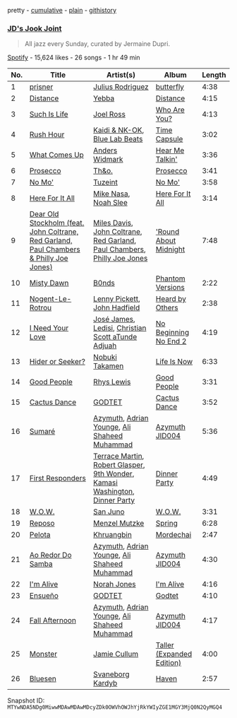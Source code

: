 pretty - [cumulative](/playlists/cumulative/37i9dQZF1DWUeUTA8xEERe.md) - [plain](/playlists/plain/37i9dQZF1DWUeUTA8xEERe) - [githistory](https://github.githistory.xyz/mackorone/spotify-playlist-archive/blob/main/playlists/plain/37i9dQZF1DWUeUTA8xEERe)

### [JD's Jook Joint](https://open.spotify.com/playlist/37i9dQZF1DWUeUTA8xEERe)

> All jazz every Sunday, curated by Jermaine Dupri.

[Spotify](https://open.spotify.com/user/spotify) - 15,624 likes - 26 songs - 1 hr 49 min

| No. | Title | Artist(s) | Album | Length |
|---|---|---|---|---|
| 1 | [prisner](https://open.spotify.com/track/1f5w6SKCFnvTf68De7JgMR) | [Julius Rodriguez](https://open.spotify.com/artist/50qPbhYR2iMZzD3iz0eBMF) | [butterfly](https://open.spotify.com/album/0heal5aAbfR3Y81QhAijRW) | 4:38 |
| 2 | [Distance](https://open.spotify.com/track/08W9Md8HXeJrx3omSQE2NF) | [Yebba](https://open.spotify.com/artist/1ooV8YZC1KbpEcrmI8WH0F) | [Distance](https://open.spotify.com/album/5CMAmUz6cXCAyOutxsyYXC) | 4:15 |
| 3 | [Such Is Life](https://open.spotify.com/track/4z3LoG6424ab1NtbI81xEU) | [Joel Ross](https://open.spotify.com/artist/5OSxNS2UGq8dW38T57o78l) | [Who Are You?](https://open.spotify.com/album/4xq8VBZYwExP31yuSidyZg) | 4:13 |
| 4 | [Rush Hour](https://open.spotify.com/track/5QQqHH7Sk0sFGyxELjDb0e) | [Kaidi & NK\-OK](https://open.spotify.com/artist/7jDA84G7dkwJAGstQhFbhd), [Blue Lab Beats](https://open.spotify.com/artist/4YLUMAgNyttwx4hUHgtBtR) | [Time Capsule](https://open.spotify.com/album/7uQhtRHu9XIUVrfIwn3Z8s) | 3:02 |
| 5 | [What Comes Up](https://open.spotify.com/track/7qGvSZRd9wqpDFGxOJ4E1I) | [Anders Widmark](https://open.spotify.com/artist/4ZgY2pumPsq9z3kNxGTDef) | [Hear Me Talkin'](https://open.spotify.com/album/6WVg7QuomPZPCMHDjziHnX) | 3:36 |
| 6 | [Prosecco](https://open.spotify.com/track/7pt3SQvLhjpDdHZYzejRfN) | [Th&o.](https://open.spotify.com/artist/0RYKFLXXxrpiF7e1zmCZLT) | [Prosecco](https://open.spotify.com/album/3yfnIuUhfGad79WWAv768J) | 3:41 |
| 7 | [No Mo'](https://open.spotify.com/track/40ZFcO8L1huMBl7KitreLh) | [Tuzeint](https://open.spotify.com/artist/0iQ2RumqYpmrZVxHCR771X) | [No Mo'](https://open.spotify.com/album/16FnBU6gaf9ZYYIJjQ56w2) | 3:58 |
| 8 | [Here For It All](https://open.spotify.com/track/6e6r6zA2q4LjUJz8s4MKkS) | [Mike Nasa](https://open.spotify.com/artist/7dA0IZAV5Wr4SjKCnI7Gx3), [Noah Slee](https://open.spotify.com/artist/2inX1svE5swPuIBIJdrFyo) | [Here For It All](https://open.spotify.com/album/2S8zPeU2nu6JwpY2My2OYT) | 3:14 |
| 9 | [Dear Old Stockholm \(feat\. John Coltrane, Red Garland, Paul Chambers & Philly Joe Jones\)](https://open.spotify.com/track/1d0NjHhCDKCKZIbws021xD) | [Miles Davis](https://open.spotify.com/artist/0kbYTNQb4Pb1rPbbaF0pT4), [John Coltrane](https://open.spotify.com/artist/2hGh5VOeeqimQFxqXvfCUf), [Red Garland](https://open.spotify.com/artist/35iymrFS4VnsKn35ebHKX9), [Paul Chambers](https://open.spotify.com/artist/0M1UOBJZ9tcKJbrbnVlHZG), [Philly Joe Jones](https://open.spotify.com/artist/4WhH68K75YKSAwHAqWFpi1) | ['Round About Midnight](https://open.spotify.com/album/4VUawqEDCHHfrUe77ScQ2K) | 7:48 |
| 10 | [Misty Dawn](https://open.spotify.com/track/1jBD5HKZtB8iXUrXzEmjAT) | [B0nds](https://open.spotify.com/artist/7ocYXGSTBnpzj74JufFDWB) | [Phantom Versions](https://open.spotify.com/album/5jluEyoiWf0Z6pALjNSx6m) | 2:22 |
| 11 | [Nogent\-Le\-Rotrou](https://open.spotify.com/track/4mcqCUOXlXGNJ5U0bQWaoM) | [Lenny Pickett](https://open.spotify.com/artist/0z51oMD1IlExmnfVFJCnln), [John Hadfield](https://open.spotify.com/artist/1xRCMJJtUe7hOOSiZmgKeI) | [Heard by Others](https://open.spotify.com/album/2OWY8OyuumW3PEnbFwddcw) | 2:38 |
| 12 | [I Need Your Love](https://open.spotify.com/track/6WaXHYBzpBfvQuPy5OYYgt) | [José James](https://open.spotify.com/artist/4l2MwXYwUDQKHcUXwCZjEz), [Ledisi](https://open.spotify.com/artist/60ciIY5MouLc2Y9n34DJdA), [Christian Scott aTunde Adjuah](https://open.spotify.com/artist/2q37Nw8NND2z1T1KU5XVfn) | [No Beginning No End 2](https://open.spotify.com/album/1dwWH4m6TIepflnji3hVsG) | 4:19 |
| 13 | [Hider or Seeker?](https://open.spotify.com/track/3syyeyRrAqC3kzQmA9OkEO) | [Nobuki Takamen](https://open.spotify.com/artist/6DCw1xv42cM22nmCgL0GyD) | [Life Is Now](https://open.spotify.com/album/4MCYzdoYSGdvKv8JNOPNE2) | 6:33 |
| 14 | [Good People](https://open.spotify.com/track/7j95Sbh2IwxyCn512XSUue) | [Rhys Lewis](https://open.spotify.com/artist/4T2k9bgIoC8bbqjqiEl9vZ) | [Good People](https://open.spotify.com/album/1bv8ZKWesoZtYkz4liyRyJ) | 3:31 |
| 15 | [Cactus Dance](https://open.spotify.com/track/7wiJV8CHLuziRQFLKBkD4R) | [GODTET](https://open.spotify.com/artist/09OgHVPSgCgflZLrGScfE9) | [Cactus Dance](https://open.spotify.com/album/07W1EBHc70iew1Zfe144Du) | 3:52 |
| 16 | [Sumaré](https://open.spotify.com/track/4Dk40VgXjFCxyEpgDoj844) | [Azymuth](https://open.spotify.com/artist/5lYcr7Yue9FUB7MJDBtTJx), [Adrian Younge](https://open.spotify.com/artist/4aMeIY7MkJoZg7O91cmDDd), [Ali Shaheed Muhammad](https://open.spotify.com/artist/6adBZwsyxZuWDoty0Tg0lt) | [Azymuth JID004](https://open.spotify.com/album/1y3cGiP4R1MCuuLQGK2fvI) | 5:36 |
| 17 | [First Responders](https://open.spotify.com/track/1ux778Ljln0QEitz2fB4PH) | [Terrace Martin](https://open.spotify.com/artist/7MNEVabc4cs19CbzAFZmXz), [Robert Glasper](https://open.spotify.com/artist/5cM1PvItlR21WUyBnsdMcn), [9th Wonder](https://open.spotify.com/artist/4s8ZGMVf3OiPktSP4ulpqU), [Kamasi Washington](https://open.spotify.com/artist/6HQYnRM4OzToCYPpVBInuU), [Dinner Party](https://open.spotify.com/artist/6p70iKebfMSl8zbkiEwOtS) | [Dinner Party](https://open.spotify.com/album/4Wq9dC08uEtSuGc8mFwC3r) | 4:49 |
| 18 | [W.O.W.](https://open.spotify.com/track/4pWCOoHPXIApCUoQUlPutI) | [San Juno](https://open.spotify.com/artist/6ySI72iUUVh0BvHG902xKP) | [W.O.W.](https://open.spotify.com/album/5vowc93bQCIz3mw8TDtojH) | 3:31 |
| 19 | [Reposo](https://open.spotify.com/track/4rvDhlPppQfYkx5AJ3MON9) | [Menzel Mutzke](https://open.spotify.com/artist/5RpllGf1Yud5Czr5yHNQbJ) | [Spring](https://open.spotify.com/album/7xuXMXUWdtsSyNRg39CCmq) | 6:28 |
| 20 | [Pelota](https://open.spotify.com/track/6FNdzxV9g4NaINrejBTPUi) | [Khruangbin](https://open.spotify.com/artist/2mVVjNmdjXZZDvhgQWiakk) | [Mordechai](https://open.spotify.com/album/2IzUZlhtBvPQYs74KeG6fb) | 2:47 |
| 21 | [Ao Redor Do Samba](https://open.spotify.com/track/2QtksN2WxxvHj5pMaAo1Tn) | [Azymuth](https://open.spotify.com/artist/5lYcr7Yue9FUB7MJDBtTJx), [Adrian Younge](https://open.spotify.com/artist/4aMeIY7MkJoZg7O91cmDDd), [Ali Shaheed Muhammad](https://open.spotify.com/artist/6adBZwsyxZuWDoty0Tg0lt) | [Azymuth JID004](https://open.spotify.com/album/1y3cGiP4R1MCuuLQGK2fvI) | 4:30 |
| 22 | [I'm Alive](https://open.spotify.com/track/3nIgICd9QMd8B337TtDq14) | [Norah Jones](https://open.spotify.com/artist/2Kx7MNY7cI1ENniW7vT30N) | [I'm Alive](https://open.spotify.com/album/1095r17w02EJWTmkYa4hgz) | 4:16 |
| 23 | [Ensueño](https://open.spotify.com/track/5snXCd79NWiOvDokJJER0F) | [GODTET](https://open.spotify.com/artist/09OgHVPSgCgflZLrGScfE9) | [Godtet](https://open.spotify.com/album/09VZWAXmXb3QmghmslhLBR) | 4:10 |
| 24 | [Fall Afternoon](https://open.spotify.com/track/7ldr7OI8hVluYEFVQA7qvn) | [Azymuth](https://open.spotify.com/artist/5lYcr7Yue9FUB7MJDBtTJx), [Adrian Younge](https://open.spotify.com/artist/4aMeIY7MkJoZg7O91cmDDd), [Ali Shaheed Muhammad](https://open.spotify.com/artist/6adBZwsyxZuWDoty0Tg0lt) | [Azymuth JID004](https://open.spotify.com/album/1y3cGiP4R1MCuuLQGK2fvI) | 4:17 |
| 25 | [Monster](https://open.spotify.com/track/679HxTmmDmrbs8BIuZr26f) | [Jamie Cullum](https://open.spotify.com/artist/3XxxEq6BREC57nCWXbQZ7o) | [Taller \(Expanded Edition\)](https://open.spotify.com/album/70eLZovtqw7sivCdvooBgk) | 4:00 |
| 26 | [Bluesen](https://open.spotify.com/track/4q4emoW3IX2eHhY3sVkudj) | [Svaneborg Kardyb](https://open.spotify.com/artist/2aGCFk3Mvhs9Am7JHwoyRr) | [Haven](https://open.spotify.com/album/1a7WanJ8OXUHZsbIlJZLDb) | 2:57 |

Snapshot ID: `MTYwNDA5NDg0MiwwMDAwMDAwMDcyZDk0OWVhOWJhYjRkYWIyZGE1MGY3MjQ0N2QyMGQ4`
